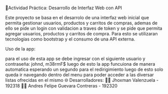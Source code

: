 🧩Actividad Práctica: Desarrollo de Interfaz Web con API

Este proyecto se basa en el desarrolo de una interfaz web inicial que permita gestionar usuarios, productos y carritos de compras, ademas de ello se pide un login con validacion a traves de token y se pide que permita agregar usuarios, productos y carritos de compra. Para esto se utilizaran tecnologias como bootstrap y el consumo de una API externa.

Uso de la app:

para el uso de esta app se debe ingresar con el siguiente usuario y contraseña: johnd, m38rmF$
luego de esto la app funcuiona de manera automatica esperando un segundo para el redirigimiento
luego de esto solo queda ir navegando dentro del menu para poder acceder a las diversar listas ofrecidas en el mismo
🌐 Desarrolladores: 👨‍💻 Jhoxman Valenzuela - 192318 👨‍💻 Andres Felipe Guevara Contreras - 192320
